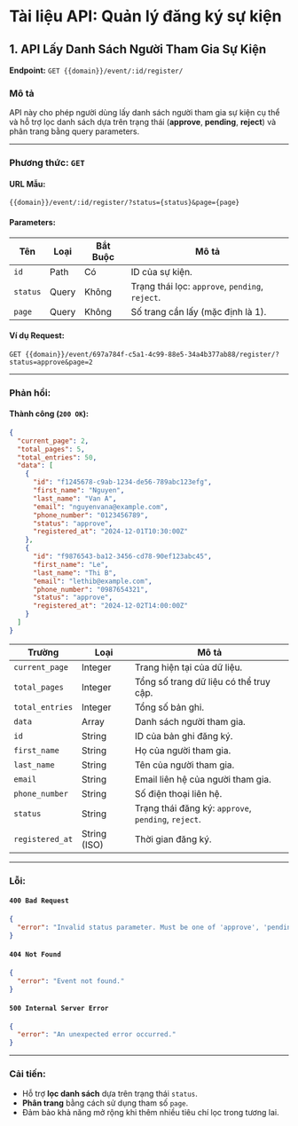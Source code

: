 # Tài liệu API: Quản lý đăng ký sự kiện

## 1. API Lấy Danh Sách Người Tham Gia Sự Kiện

**Endpoint:** `GET {{domain}}/event/:id/register/`

### Mô tả

API này cho phép người dùng lấy danh sách người tham gia sự kiện cụ thể và hỗ trợ lọc danh sách dựa trên trạng thái (**approve**, **pending**, **reject**) và phân trang bằng query parameters.

---

### Phương thức: `GET`

#### URL Mẫu:
```
{{domain}}/event/:id/register/?status={status}&page={page}
```

#### Parameters:

| Tên         | Loại     | Bắt Buộc | Mô tả                                                        |
|-------------|----------|----------|-------------------------------------------------------------|
| `id`        | Path     | Có       | ID của sự kiện.                                             |
| `status`    | Query    | Không    | Trạng thái lọc: `approve`, `pending`, `reject`.             |
| `page`      | Query    | Không    | Số trang cần lấy (mặc định là 1).                           |

#### Ví dụ Request:
```
GET {{domain}}/event/697a784f-c5a1-4c99-88e5-34a4b377ab88/register/?status=approve&page=2
```

---

### Phản hồi:

#### Thành công (`200 OK`):

```json
{
  "current_page": 2,
  "total_pages": 5,
  "total_entries": 50,
  "data": [
    {
      "id": "f1245678-c9ab-1234-de56-789abc123efg",
      "first_name": "Nguyen",
      "last_name": "Van A",
      "email": "nguyenvana@example.com",
      "phone_number": "0123456789",
      "status": "approve",
      "registered_at": "2024-12-01T10:30:00Z"
    },
    {
      "id": "f9876543-ba12-3456-cd78-90ef123abc45",
      "first_name": "Le",
      "last_name": "Thi B",
      "email": "lethib@example.com",
      "phone_number": "0987654321",
      "status": "approve",
      "registered_at": "2024-12-02T14:00:00Z"
    }
  ]
}
```

| Trường           | Loại         | Mô tả                                         |
|-------------------|--------------|----------------------------------------------|
| `current_page`    | Integer      | Trang hiện tại của dữ liệu.                  |
| `total_pages`     | Integer      | Tổng số trang dữ liệu có thể truy cập.       |
| `total_entries`   | Integer      | Tổng số bản ghi.                             |
| `data`            | Array        | Danh sách người tham gia.                    |
| `id`              | String       | ID của bản ghi đăng ký.                      |
| `first_name`      | String       | Họ của người tham gia.                       |
| `last_name`       | String       | Tên của người tham gia.                      |
| `email`           | String       | Email liên hệ của người tham gia.            |
| `phone_number`    | String       | Số điện thoại liên hệ.                       |
| `status`          | String       | Trạng thái đăng ký: `approve`, `pending`, `reject`. |
| `registered_at`   | String (ISO) | Thời gian đăng ký.                           |

---

### Lỗi:

#### `400 Bad Request`
```json
{
  "error": "Invalid status parameter. Must be one of 'approve', 'pending', or 'reject'."
}
```

#### `404 Not Found`
```json
{
  "error": "Event not found."
}
```

#### `500 Internal Server Error`
```json
{
  "error": "An unexpected error occurred."
}
```

---

### Cải tiến:

- Hỗ trợ **lọc danh sách** dựa trên trạng thái `status`.
- **Phân trang** bằng cách sử dụng tham số `page`.
- Đảm bảo khả năng mở rộng khi thêm nhiều tiêu chí lọc trong tương lai.
